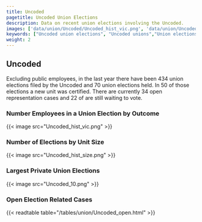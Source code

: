 ```yaml
---
title: Uncoded
pagetitle: Uncoded Union Elections
description: Data on recent union elections involving the Uncoded.
images: ['data/union/Uncoded/Uncoded_hist_vic.png', 'data/union/Uncoded/Uncoded_hist_size.png', 'data/union/Uncoded/Uncoded_10.png']
keywords: ["Uncoded union elections", "Uncoded unions","Union elections"]
weight: 2
---
```

##  Uncoded

Excluding public employees, in the last year there have been 434 union elections filed by the Uncoded and 70 union elections held. In 50 of those elections a new unit was certified. There are currently 34 open representation cases and 22 of are still waiting to vote.

### Number Employees in a Union Election by Outcome
{{< image src="Uncoded_hist_vic.png" >}}

### Number of Elections by Unit Size
{{< image src="Uncoded_hist_size.png" >}}

### Largest Private Union Elections
{{< image src="Uncoded_10.png" >}}

### Open Election Related Cases
{{< readtable table="/tables/union/Uncoded_open.html" >}}

